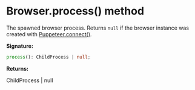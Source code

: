 # Browser.process() method

The spawned browser process. Returns `null` if the browser instance was created with [Puppeteer.connect()](./puppeteer.puppeteer.connect.md).

**Signature:**

```typescript
process(): ChildProcess | null;
```

**Returns:**

ChildProcess \| null
